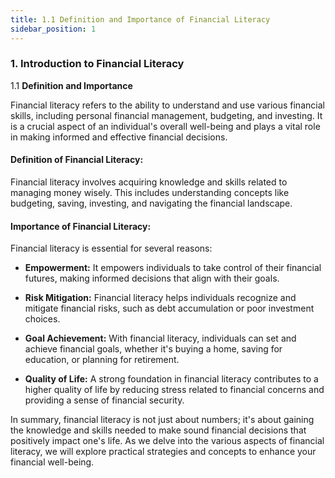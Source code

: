```yaml
---
title: 1.1 Definition and Importance of Financial Literacy
sidebar_position: 1
---
```


### 1. **Introduction to Financial Literacy**
   1.1 **Definition and Importance**

Financial literacy refers to the ability to understand and use various financial skills, including personal financial management, budgeting, and investing. It is a crucial aspect of an individual's overall well-being and plays a vital role in making informed and effective financial decisions.

#### Definition of Financial Literacy:

Financial literacy involves acquiring knowledge and skills related to managing money wisely. This includes understanding concepts like budgeting, saving, investing, and navigating the financial landscape.

#### Importance of Financial Literacy:

Financial literacy is essential for several reasons:

- **Empowerment:** It empowers individuals to take control of their financial futures, making informed decisions that align with their goals.
  
- **Risk Mitigation:** Financial literacy helps individuals recognize and mitigate financial risks, such as debt accumulation or poor investment choices.

- **Goal Achievement:** With financial literacy, individuals can set and achieve financial goals, whether it's buying a home, saving for education, or planning for retirement.

- **Quality of Life:** A strong foundation in financial literacy contributes to a higher quality of life by reducing stress related to financial concerns and providing a sense of financial security.

In summary, financial literacy is not just about numbers; it's about gaining the knowledge and skills needed to make sound financial decisions that positively impact one's life. As we delve into the various aspects of financial literacy, we will explore practical strategies and concepts to enhance your financial well-being.